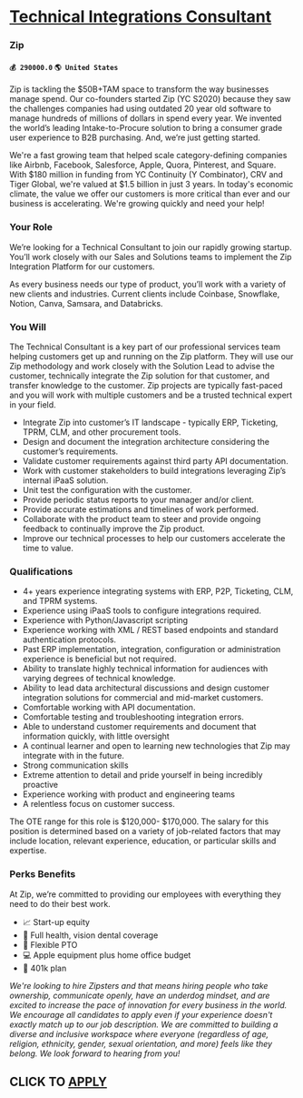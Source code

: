# [Technical Integrations Consultant](https://www.remotewlb.com/apply/technical-integrations-consultant)  
### Zip  
#### `💰 290000.0` `🌎 United States`  

Zip is tackling the $50B+TAM space to transform the way businesses manage spend. Our co-founders started Zip (YC S2020) because they saw the challenges companies had using outdated 20 year old software to manage hundreds of millions of dollars in spend every year. We invented the world’s leading Intake-to-Procure solution to bring a consumer grade user experience to B2B purchasing. And, we’re just getting started.

We're a fast growing team that helped scale category-defining companies like Airbnb, Facebook, Salesforce, Apple, Quora, Pinterest, and Square. With $180 million in funding from YC Continuity (Y Combinator), CRV and Tiger Global, we're valued at $1.5 billion in just 3 years. In today's economic climate, the value we offer our customers is more critical than ever and our business is accelerating. We're growing quickly and need your help!

###  **Your Role**

We’re looking for a Technical Consultant to join our rapidly growing startup. You’ll work closely with our Sales and Solutions teams to implement the Zip Integration Platform for our customers.

As every business needs our type of product, you’ll work with a variety of new clients and industries. Current clients include Coinbase, Snowflake, Notion, Canva, Samsara, and Databricks.

###  **You Will**

The Technical Consultant is a key part of our professional services team helping customers get up and running on the Zip platform. They will use our Zip methodology and work closely with the Solution Lead to advise the customer, technically integrate the Zip solution for that customer, and transfer knowledge to the customer. Zip projects are typically fast-paced and you will work with multiple customers and be a trusted technical expert in your field.

  * Integrate Zip into customer’s IT landscape - typically ERP, Ticketing, TPRM, CLM, and other procurement tools.
  * Design and document the integration architecture considering the customer’s requirements.
  * Validate customer requirements against third party API documentation.
  * Work with customer stakeholders to build integrations leveraging Zip’s internal iPaaS solution.
  * Unit test the configuration with the customer.
  * Provide periodic status reports to your manager and/or client.
  * Provide accurate estimations and timelines of work performed.
  * Collaborate with the product team to steer and provide ongoing feedback to continually improve the Zip product.
  * Improve our technical processes to help our customers accelerate the time to value.

###  **Qualifications**

  * 4+ years experience integrating systems with ERP, P2P, Ticketing, CLM, and TPRM systems.
  * Experience using iPaaS tools to configure integrations required.
  * Experience with Python/Javascript scripting
  * Experience working with XML / REST based endpoints and standard authentication protocols.
  * Past ERP implementation, integration, configuration or administration experience is beneficial but not required. 
  * Ability to translate highly technical information for audiences with varying degrees of technical knowledge.
  * Ability to lead data architectural discussions and design customer integration solutions for commercial and mid-market customers.
  * Comfortable working with API documentation. 
  * Comfortable testing and troubleshooting integration errors.
  * Able to understand customer requirements and document that information quickly, with little oversight
  * A continual learner and open to learning new technologies that Zip may integrate with in the future.
  * Strong communication skills
  * Extreme attention to detail and pride yourself in being incredibly proactive
  * Experience working with product and engineering teams
  * A relentless focus on customer success.

The OTE range for this role is $120,000- $170,000. The salary for this position is determined based on a variety of job-related factors that may include location, relevant experience, education, or particular skills and expertise.

###  **Perks Benefits**

At Zip, we’re committed to providing our employees with everything they need to do their best work.

  * 📈 Start-up equity
  * 🦷 Full health, vision dental coverage
  * 🌴 Flexible PTO
  * 💻 Apple equipment plus home office budget
  * 💸 401k plan

 _We're looking to hire Zipsters and that means hiring people who take ownership, communicate openly, have an underdog mindset, and are excited to increase the pace of innovation for every business in the world. We encourage all candidates to apply even if your experience doesn't exactly match up to our job description. We are committed to building a diverse and inclusive workspace where everyone (regardless of age, religion, ethnicity, gender, sexual orientation, and more) feels like they belong. We look forward to hearing from you!_

  
## CLICK TO [APPLY](https://www.remotewlb.com/apply/technical-integrations-consultant)

